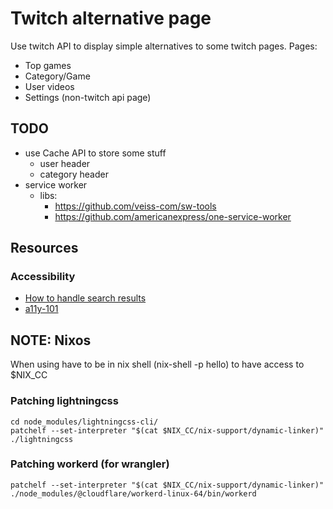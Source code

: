 # Twitch alternative page
Use twitch API to display simple alternatives to some twitch pages.
Pages:
* Top games
* Category/Game
* User videos
* Settings (non-twitch api page)

## TODO
- use Cache API to store some stuff
  - user header
  - category header
- service worker
  - libs:
    - https://github.com/veiss-com/sw-tools
    - https://github.com/americanexpress/one-service-worker

## Resources

### Accessibility
* [How to handle search results](https://www.sajari.com/blog/wcag-compliance-guide)
* [a11y-101](https://a11y-101.com)

## NOTE: Nixos 
When using have to be in nix shell (nix-shell -p hello) to have access to $NIX_CC

### Patching lightningcss
```
cd node_modules/lightningcss-cli/
patchelf --set-interpreter "$(cat $NIX_CC/nix-support/dynamic-linker)" ./lightningcss
```

### Patching workerd (for wrangler)
```
patchelf --set-interpreter "$(cat $NIX_CC/nix-support/dynamic-linker)" ./node_modules/@cloudflare/workerd-linux-64/bin/workerd
```


